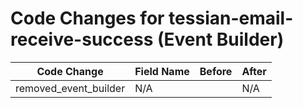 # Code Changes for tessian-email-receive-success (Event Builder)

| Code Change | Field Name | Before | After |
|-------------|------------|--------|-------|
| removed_event_builder | N/A |  | N/A |